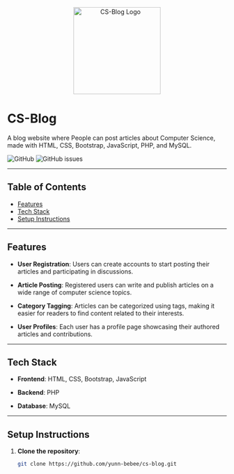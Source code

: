 <div align="center">
  <img src="../assets/images/u.png" alt="CS-Blog Logo" width="200">
</div>

# CS-Blog

A blog website where People can post articles about Computer Science, made with HTML, CSS, Bootstrap, JavaScript, PHP, and MySQL.

![GitHub](https://img.shields.io/github/license/your-username/cs-blog)
![GitHub issues](https://img.shields.io/github/issues/your-username/cs-blog)

---

## Table of Contents

- [Features](#features)
- [Tech Stack](#tech-stack)
- [Setup Instructions](#setup-instructions)
---

## Features

- **User Registration**: Users can create accounts to start posting their articles and participating in discussions.

- **Article Posting**: Registered users can write and publish articles on a wide range of computer science topics.

- **Category Tagging**: Articles can be categorized using tags, making it easier for readers to find content related to their interests.

- **User Profiles**: Each user has a profile page showcasing their authored articles and contributions.



---

## Tech Stack

- **Frontend**: HTML, CSS, Bootstrap, JavaScript

- **Backend**: PHP

- **Database**: MySQL

---

## Setup Instructions

1. **Clone the repository**:

   ```bash
   git clone https://github.com/yunn-bebee/cs-blog.git

